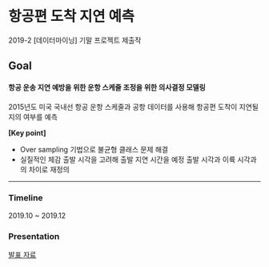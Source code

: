 # 항공편 도착 지연 예측
2019-2 [데이터마이닝] 기말 프로젝트 제출작

## Goal 
#### **항공 운송 지연 예방을 위한 운항 스케줄 조정을 위한 의사결정 모델링** <br>
2015년도 미국 국내선 항공 운항 스케줄과 공항 데이터를 사용해 항공편 도착이 지연될지의 여부를 예측

**[Key point]**
- Over sampling 기법으로 불균형 클래스 문제 해결
- 실질적인 체감 출발 시각을 고려해 출발 지연 시간을 예정 출발 시각과 이륙 시각과의 차이로 재정의

- - -

### Timeline
2019.10 ~ 2019.12

### Presentation
[발표 자료](조유민_데이터마이닝_발표자료.pdf)
